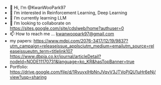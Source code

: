 - 👋 Hi, I’m @KwanWooPark97
- 👀 I’m interested in Reinforcement Learning, Deep Learning
- 🌱 I’m currently learning LLM
- 💞️ I’m looking to collaborate on https://sites.google.com/site/cdslweb/home?authuser=0
- 📫 How to reach me ... kwanwoopark97@gmail.com
- my papers:
  https://www.mdpi.com/2076-3417/12/19/9837?utm_campaign=releaseissue_applsciutm_medium=emailutm_source=releaseissueutm_term=titlelink107
  https://www.dbpia.co.kr/journal/articleDetail?nodeId=NODE11170731&language=ko_KR&hasTopBanner=true
- Portfolio:
  https://drive.google.com/file/d/1RvuyxIHbNnJVqvV3JTVoPjQU1uHr6eNj/view?usp=sharing

<!---
KwanWooPark97/KwanWooPark97 is a ✨ special ✨ repository because its `README.md` (this file) appears on your GitHub profile.
You can click the Preview link to take a look at your changes.
--->
